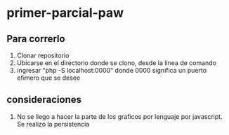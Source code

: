# primer-parcial-paw

## Para correrlo
1. Clonar repositorio
2. Ubicarse en el directorio donde se clono, desde la linea de comando
3. ingresar "php -S localhost:0000"  donde 0000 significa un puerto efimero que se desee

## consideraciones
1. No se llego a hacer la parte de los graficos por lenguaje por javascript. Se realizo la persistencia
